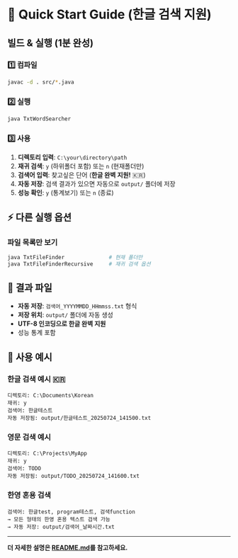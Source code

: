 # 🚀 Quick Start Guide (한글 검색 지원)

## 빌드 & 실행 (1분 완성)

### 1️⃣ 컴파일
```bash
javac -d . src/*.java
```

### 2️⃣ 실행
```bash
java TxtWordSearcher
```

### 3️⃣ 사용
1. **디렉토리 입력**: `C:\your\directory\path`
2. **재귀 검색**: `y` (하위폴더 포함) 또는 `n` (현재폴더만)
3. **검색어 입력**: 찾고싶은 단어 (**한글 완벽 지원!** 🇰🇷)
4. **자동 저장**: 검색 결과가 있으면 자동으로 `output/` 폴더에 저장
5. **성능 확인**: `y` (통계보기) 또는 `n` (종료)

## ⚡ 다른 실행 옵션

### 파일 목록만 보기
```bash
java TxtFileFinder              # 현재 폴더만
java TxtFileFinderRecursive     # 재귀 검색 옵션
```

## 📁 결과 파일
- **자동 저장**: `검색어_YYYYMMDD_HHmmss.txt` 형식
- **저장 위치**: `output/` 폴더에 자동 생성
- **UTF-8 인코딩으로 한글 완벽 지원**
- 성능 통계 포함

## 🎯 사용 예시

### 한글 검색 예시 🇰🇷
```
디렉토리: C:\Documents\Korean
재귀: y
검색어: 한글테스트
자동 저장됨: output/한글테스트_20250724_141500.txt
```

### 영문 검색 예시
```
디렉토리: C:\Projects\MyApp
재귀: y
검색어: TODO
자동 저장됨: output/TODO_20250724_141600.txt
```

### 한영 혼용 검색
```
검색어: 한글test, program테스트, 검색function
→ 모든 형태의 한영 혼용 텍스트 검색 가능
→ 자동 저장: output/검색어_날짜시간.txt
```

---
**더 자세한 설명은 [README.md](README.md)를 참고하세요.**
